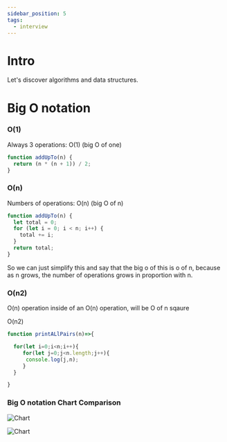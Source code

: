 ```yaml
---
sidebar_position: 5
tags:
  - interview
---
```


# Intro

Let's discover algorithms and data structures.

# Big O notation

### O(1)

Always 3 operations: O(1) (big O of one)

```javascript
function addUpTo(n) {
  return (n * (n + 1)) / 2;
}
```

### O(n)

Numbers of operations: O(n) (big O of n)

```javascript
function addUpTo(n) {
  let total = 0;
  for (let i = 0; i < n; i++) {
    total += i;
  }
  return total;
}
```

So we can just simplify this and say that the big o of this is o of n, because as n grows, the number of operations grows in proportion with n.

### O(n2)

O(n) operation inside of an O(n) operation, will be O of n sqaure

O(n2)

```javascript
function printALlPairs(n)=>{

  for(let i=0;i<n;i++){
     for(let j=0;j<n.length;j++){
      console.log(j,n);
     }
  }

}

```

### Big O notation Chart Comparison

![Chart](https://miro.medium.com/max/1400/1*yiyfZodqXNwMouC0-B0Wlg.png)

![Chart](https://miro.medium.com/v2/resize:fit:1400/format:webp/1*ETKTwMyKv0nWTy71SEkUAQ.png)
